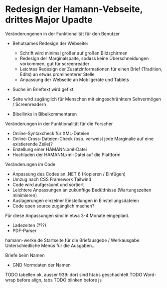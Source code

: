 # Redesign der Hamann-Vebseite, drittes Major Upadte
Veränderungenen in der Funktionalität für den Benutzer
- Behutsames Redesign der Webseite:
    - Schrift wird minimal größer auf großen Bildschirmen
    - Redesign der Marginalspalte, sodass keine Überschneidungen vorkommen, gut für screenreader
    - Leichtes Redesign der Zusatzinformationen für einen Brief (Tradition, Edits) an etwas prominenterer Stelle
    - Anpassung der Webseite an Mobilgeräte und Tablets

- Suche im Brieftext wird gefixt
- Seite wird zugänglich für Menschen mit eingeschränktem Sehvermögen / Screenreadern
- Bibellinks in Bibelkommentaren

Veränderungen in der Funktionalität für die Forscher
- Online-Syntaxcheck für XML-Dateien
- Online-Cross-Dateien-Check (bsp. verweist jede Marginalie auf eine existierende Zeile)?
- Erstellung einer HAMANN.xml-Datei
- Hochladen der HAMANN.xml-Datei auf die Plattform

Veränderungen im Code
- Anpassung des Codes an .NET 6 (Kopieren / Einfügen)
- Umzug nach CSS Framework Tailwind 
- Code wird aufgeräumt und sortiert
- Leichtere Anpassungen an zukünftige Bedütfnisse (Wartungszeiten minimieren)
- Auslagerungen einzelner Einstellungen in Einstellungsdateien
- Code open source zugänglich machen?

Für diese Anpassungen sind in etwa 3-4 Monate eingeplant.
- Ladezeiten (???)
- PDF-Parser

hamann-werke.de
Startseite für die Briefausgebe / Werkausgabe. Unterschiedliche Menüs für die Ausgaben...

Briefe beim Namen

- GND Normdaten der Namen


TODO tabellen ok, ausser 939: dort sind htabs geschachtelt
TODO Word-wrap before align, tabs
TODO blinken before js

